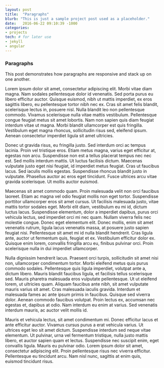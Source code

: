 ```yaml
---
layout: post
title:  "Paragraphs"
blurb: "This is just a sample project post used as a placeholder."
date:   2016-06-22 09:10:39 -1000
categories:
- projects
tech: # for later use
- jekyll
- angular
---
```


### Paragraphs

This post demonstrates how paragraphs are responsive and stack up on one another.

Lorem ipsum dolor sit amet, consectetur adipiscing elit. Morbi vitae diam magna. Nam sodales pellentesque dolor id venenatis. Sed porta purus eu libero efficitur auctor. Quisque euismod, nibh ut mattis imperdiet, ex eros sagittis libero, eu pellentesque tortor nibh nec ex. Cras sit amet felis blandit, scelerisque lectus in, posuere nisl. Nulla blandit leo non pellentesque commodo. Vivamus scelerisque nulla vitae mattis vestibulum. Pellentesque congue feugiat metus sit amet lobortis. Nam non sapien quis diam feugiat interdum vitae ut magna. Morbi blandit ullamcorper est quis fringilla. Vestibulum eget magna rhoncus, sollicitudin risus sed, eleifend ipsum. Aenean consectetur imperdiet ligula sit amet ultricies.

Donec ut gravida risus, eu fringilla justo. Sed interdum orci ac tempus lacinia. Proin vel tristique eros. Etiam metus magna, varius eget efficitur at, egestas non arcu. Suspendisse non est a tellus placerat tempus nec nec est. Sed mollis interdum mattis. Ut luctus facilisis dictum. Maecenas vulputate justo eget nisi feugiat, id imperdiet metus feugiat. Cras ut faucibus lacus. Sed iaculis mollis egestas. Suspendisse rhoncus blandit justo in vulputate. Phasellus auctor ac eros eget tincidunt. Fusce ultrices arcu vitae gravida scelerisque. Ut mollis auctor euismod.

Maecenas sit amet commodo quam. Proin malesuada velit non orci faucibus laoreet. Etiam ac magna vel odio feugiat mollis non eget tortor. Suspendisse porttitor ullamcorper eros sit amet cursus. Ut facilisis malesuada justo, vitae mattis tortor sodales eget. Morbi elit diam, vestibulum eu mi id, dictum luctus lacus. Suspendisse elementum, dolor a imperdiet dapibus, purus orci vehicula lectus, sed imperdiet orci mi nec quam. Nullam viverra felis nec molestie congue. Donec eget elementum elit. Donec mollis, enim sit amet venenatis rutrum, ligula lacus venenatis massa, at posuere justo sapien feugiat nisi. Pellentesque sit amet mi id nulla blandit hendrerit. Cras ligula ante, auctor ut fermentum quis, feugiat et ex. Vestibulum efficitur dolor ex. Quisque enim lorem, convallis fringilla arcu eu, finibus pulvinar orci. Proin scelerisque nulla in dui imperdiet ullamcorper.

Nulla dignissim hendrerit lacus. Praesent orci turpis, sollicitudin sit amet nisi non, ullamcorper condimentum tortor. Morbi eleifend metus quis purus commodo sodales. Pellentesque quis ligula imperdiet, volutpat ante a, dictum libero. Mauris blandit faucibus ligula, et facilisis tellus scelerisque sed. Mauris pharetra malesuada eros vulputate pellentesque. Ut ut eleifend lorem, ut ultricies quam. Aliquam faucibus ante nibh, sit amet vulputate mauris varius sit amet. Cras malesuada iaculis gravida. Interdum et malesuada fames ac ante ipsum primis in faucibus. Quisque sed viverra dolor. Aenean commodo faucibus volutpat. Proin lectus ex, accumsan nec egestas et, dapibus at odio. Nam interdum eu enim at varius. Sed venenatis interdum mauris, ac auctor velit mollis id.

Mauris et vehicula lectus, sit amet condimentum mi. Donec efficitur lacus et ante efficitur auctor. Vivamus cursus purus a erat vehicula varius. Ut ultrices eget leo sit amet dictum. Suspendisse interdum sed neque vitae elementum. Ut pulvinar, urna vel fermentum tristique, nulla justo mattis libero, et auctor sapien quam et lectus. Suspendisse nec suscipit enim, eget convallis ligula. Mauris eu pulvinar odio. Lorem ipsum dolor sit amet, consectetur adipiscing elit. Proin pellentesque risus nec viverra efficitur. Pellentesque eu tincidunt arcu. Nam nisl nunc, sagittis at enim quis, euismod tincidunt risus.
